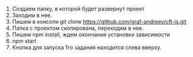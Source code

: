 1. Создаем папку, в которой будет развернут проект
2. Заходим в нее.
3. Пишем в консоли git clone https://github.com/graf-andreev/cft-js.git
4. Папка с проектом скопирована, переходим в нее.
5. Пишем npm install, ждем окончания установки зависимости
6. npm start
7. Кнопка для запуска 1го задания находится слева вверху.